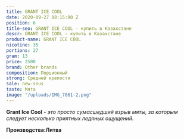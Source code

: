 ```yaml
---
title: GRANT ICE COOL
date: 2020-09-27 08:15:00 Z
position: 6
title-seo: GRANT ICE COOL - купить в Казахстане
descr: GRANT ICE COOL - купить в Казахстане
product-name: GRANT ICE COOL
nicotine: 35
portions: 27
gram: 13
price: 2500
brand: Other brands
composition: Порционный
strong: Средней крепости
sale: new-snus
taste: Мята
image: "/uploads/IMG_7861-2.png"
---
```


**Grant Ice Cool** *- это просто сумасшедший взрыв мяты, за которым следует несколько приятных ледяных ощущений.*

**Производства:Литва**